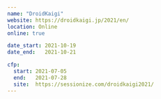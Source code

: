 ```yaml
---
name: "DroidKaigi"
website: https://droidkaigi.jp/2021/en/
location: Online
online: true

date_start: 2021-10-19
date_end:   2021-10-21

cfp:
  start: 2021-07-05
  end:   2021-07-28
  site:  https://sessionize.com/droidkaigi2021/
---
```

